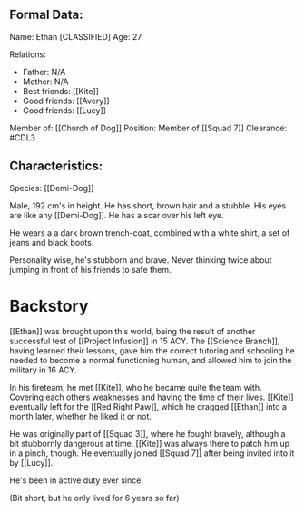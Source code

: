 ## Formal Data:
Name: Ethan \[CLASSIFIED]
Age: 27

Relations:
- Father: N/A
- Mother: N/A
- Best friends: [[Kite]]
- Good friends: [[Avery]]
- Good friends: [[Lucy]]

Member of: [[Church of Dog]]
Position: Member of [[Squad 7]]
Clearance: #CDL3 

## Characteristics:
Species: [[Demi-Dog]]

Male, 192 cm's in height. He has short, brown hair and a stubble. His eyes are like any [[Demi-Dog]]. He has a scar over his left eye.

He wears a a dark brown trench-coat, combined with a white shirt, a set of jeans and black boots.

Personality wise, he's stubborn and brave. Never thinking twice about jumping in front of his friends to safe them.
# Backstory
[[Ethan]] was brought upon this world, being the result of another successful test of [[Project Infusion]] in 15 ACY. The [[Science Branch]], having learned their lessons, gave him the correct tutoring and schooling he needed to become a normal functioning human, and allowed him to join the military in 16 ACY.

In his fireteam, he met [[Kite]], who he became quite the team with. Covering each others weaknesses and having the time of their lives. [[Kite]] eventually left for the [[Red Right Paw]], which he dragged [[Ethan]] into a month later, whether he liked it or not.

He was originally part of [[Squad 3]], where he fought bravely, although a bit stubbornly dangerous at time. [[Kite]] was always there to patch him up in a pinch, though. He eventually joined [[Squad 7]] after being invited into it by [[Lucy]].

He's been in active duty ever since.

(Bit short, but he only lived for 6 years so far)